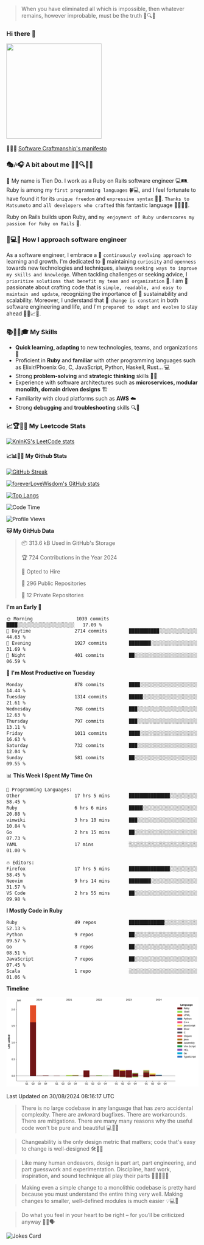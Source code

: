 > When you have eliminated all which is impossible, then whatever remains, however improbable, must be the truth 🤔🔍💡
### Hi there 👋

<!--
**foreverLoveWisdom/foreverLoveWisdom** is a ✨ _special_ ✨ repository because its `README.md` (this file) appears on your GitHub profile.

Here are some ideas to get you started:

- 🔭 I’m currently working on ...
- 🌱 I’m currently learning ...
- 👯 I’m looking to collaborate on ...
- 🤔 I’m looking for help with ...
- 💬 Ask me about ...
- 📫 How to reach me: ...
- 😄 Pronouns: ...
- ⚡ Fun fact: ...
-->

<img src="https://codecondo.com/wp-content/uploads/2017/09/railslogo.png" width="250" height="250">

 📜🔨🌟 [Software Craftmanship's manifesto](http://manifesto.softwarecraftsmanship.org/)

### 🎭🎶🎧 A bit about me 🕵️‍♀️🔍🕵️‍♂️
👋 My name is Tien Do. I work as a Ruby on Rails software engineer 💻🛤️. Ruby is among my `first programming languages` 🍀💻, and I feel fortunate to have found it for its `unique freedom` and `expressive syntax` 🤗💬. `Thanks to Matsumoto` and `all developers who crafted` this fantastic language 🙏👨‍💻🌟.

Ruby on Rails builds upon Ruby, and `my enjoyment of Ruby underscores my passion for Ruby on Rails` 🤩.

### 🤔💻🔨 How I approach software engineer
As a software engineer, I embrace a 🔄 `continuously evolving approach` to learning and growth. I'm dedicated to 🤔 maintaining `curiosity` and `openness` towards new technologies and techniques, always `seeking ways to improve my skills and knowledge`. When tackling challenges or seeking advice, I `prioritize solutions that benefit my team and organization` 👥. I am 🎉 passionate about crafting code that is `simple, readable, and easy to maintain and update`, recognizing the importance of 🌱 sustainability and scalability. Moreover, I understand that 🌊 `change is constant` in both software engineering and life, and I'm `prepared to adapt and evolve` to stay ahead 🏃‍♂️📈🔄.

### 📚🧑‍💻🎓 My Skills
- **Quick learning, adapting** to new technologies, teams, and organizations 🚀
- Proficient in **Ruby** and **familiar** with other programming languages such as Elixir/Phoenix Go, C, JavaScript, Python, Haskell, Rust... 💻
- Strong **problem-solving** and **strategic thinking** skills 🤔💡
- Experience with software architectures such as **microservices, modular monolith, domain driven designs** 🏗️
- Familiarity with cloud platforms such as **AWS** ☁️ 
- Strong **debugging** and **troubleshooting** skills 🔍🐞


### 📈🏆🧑‍💻 My Leetcode Stats
[![KnlnKS's LeetCode stats](https://leetcode-stats-six.vercel.app/?username=foreverLoveWisdom&theme=dark)](https://github.com/KnlnKS/leetcode-stats)

#### 📈📊👨‍💻  My Github Stats

[![GitHub Streak](https://github-readme-streak-stats.herokuapp.com/?user=foreverLoveWisdom&theme=dracula)](https://git.io/streak-stats)
&nbsp;
&nbsp;

[![foreverLoveWisdom's GitHub stats](https://github-readme-stats.vercel.app/api?username=foreverLoveWisdom&show_icons=true&theme=react&count_private=true)](https://github.com/anuraghazra/github-readme-stats)

[![Top Langs](https://github-readme-stats.vercel.app/api/top-langs/?username=foreverLoveWisdom&show_icons=true&theme=vue-dark)](https://github.com/anuraghazra/github-readme-stats)

<!--START_SECTION:waka-->
![Code Time](http://img.shields.io/badge/Code%20Time-3%2C195%20hrs%2024%20mins-blue)

![Profile Views](http://img.shields.io/badge/Profile%20Views-0-blue)

**🐱 My GitHub Data** 

> 📦 313.6 kB Used in GitHub's Storage 
 > 
> 🏆 724 Contributions in the Year 2024
 > 
> 💼 Opted to Hire
 > 
> 📜 296 Public Repositories 
 > 
> 🔑 12 Private Repositories 
 > 
**I'm an Early 🐤** 

```text
🌞 Morning                1039 commits        ████░░░░░░░░░░░░░░░░░░░░░   17.09 % 
🌆 Daytime                2714 commits        ███████████░░░░░░░░░░░░░░   44.63 % 
🌃 Evening                1927 commits        ████████░░░░░░░░░░░░░░░░░   31.69 % 
🌙 Night                  401 commits         ██░░░░░░░░░░░░░░░░░░░░░░░   06.59 % 
```
📅 **I'm Most Productive on Tuesday** 

```text
Monday                   878 commits         ████░░░░░░░░░░░░░░░░░░░░░   14.44 % 
Tuesday                  1314 commits        █████░░░░░░░░░░░░░░░░░░░░   21.61 % 
Wednesday                768 commits         ███░░░░░░░░░░░░░░░░░░░░░░   12.63 % 
Thursday                 797 commits         ███░░░░░░░░░░░░░░░░░░░░░░   13.11 % 
Friday                   1011 commits        ████░░░░░░░░░░░░░░░░░░░░░   16.63 % 
Saturday                 732 commits         ███░░░░░░░░░░░░░░░░░░░░░░   12.04 % 
Sunday                   581 commits         ██░░░░░░░░░░░░░░░░░░░░░░░   09.55 % 
```


📊 **This Week I Spent My Time On** 

```text
💬 Programming Languages: 
Other                    17 hrs 5 mins       ███████████████░░░░░░░░░░   58.45 % 
Ruby                     6 hrs 6 mins        █████░░░░░░░░░░░░░░░░░░░░   20.88 % 
vimwiki                  3 hrs 10 mins       ███░░░░░░░░░░░░░░░░░░░░░░   10.84 % 
Go                       2 hrs 15 mins       ██░░░░░░░░░░░░░░░░░░░░░░░   07.73 % 
YAML                     17 mins             ░░░░░░░░░░░░░░░░░░░░░░░░░   01.00 % 

🔥 Editors: 
Firefox                  17 hrs 5 mins       ███████████████░░░░░░░░░░   58.45 % 
Neovim                   9 hrs 14 mins       ████████░░░░░░░░░░░░░░░░░   31.57 % 
VS Code                  2 hrs 55 mins       ██░░░░░░░░░░░░░░░░░░░░░░░   09.98 % 
```

**I Mostly Code in Ruby** 

```text
Ruby                     49 repos            █████████████░░░░░░░░░░░░   52.13 % 
Python                   9 repos             ██░░░░░░░░░░░░░░░░░░░░░░░   09.57 % 
Go                       8 repos             ██░░░░░░░░░░░░░░░░░░░░░░░   08.51 % 
JavaScript               7 repos             ██░░░░░░░░░░░░░░░░░░░░░░░   07.45 % 
Scala                    1 repo              ░░░░░░░░░░░░░░░░░░░░░░░░░   01.06 % 
```



**Timeline**

![Lines of Code chart](https://raw.githubusercontent.com/foreverLoveWisdom/foreverLoveWisdom/main/assets/bar_graph.png)


 Last Updated on 30/08/2024 08:16:17 UTC
<!--END_SECTION:waka-->


> There is no large codebase in any language that has zero accidental complexity. There are awkward bugfixes. There are workarounds. There are mitigations.
> There are many many reasons why the useful code won't be pure and beautiful 💻🐞🤔

> Changeability is the only design metric that matters; code that's easy to change is well-designed 🛠️🔄🎨

> Like many human endeavors, design is part art, part engineering, and part guesswork and experimentation. Discipline, hard work, inspiration, and sound technique all play their parts 🎨🧑‍💻🔬🧪

> Mak­ing even a sim­ple change to a mono­lith­ic code­base is pret­ty hard because you must under­stand the entire thing very well. Mak­ing changes to small­er, well-defined mod­ules is much easier 💡💻🤔
 
 > Do what you feel in your heart to be right – for you’ll be criticized anyway 💖🙏🗣️ 
 
![Jokes Card](https://readme-jokes.vercel.app/api)
